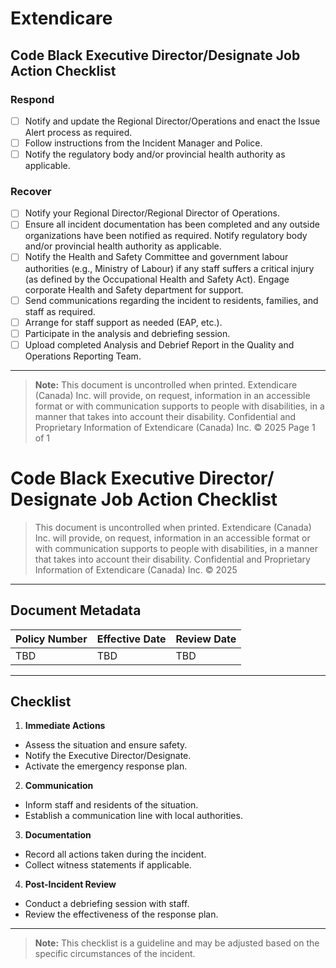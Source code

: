 # Extendicare

## Code Black Executive Director/Designate Job Action Checklist

### Respond
- [ ] Notify and update the Regional Director/Operations and enact the Issue Alert process as required.
- [ ] Follow instructions from the Incident Manager and Police.
- [ ] Notify the regulatory body and/or provincial health authority as applicable.

### Recover
- [ ] Notify your Regional Director/Regional Director of Operations.
- [ ] Ensure all incident documentation has been completed and any outside organizations have been notified as required. Notify regulatory body and/or provincial health authority as applicable.
- [ ] Notify the Health and Safety Committee and government labour authorities (e.g., Ministry of Labour) if any staff suffers a critical injury (as defined by the Occupational Health and Safety Act). Engage corporate Health and Safety department for support.
- [ ] Send communications regarding the incident to residents, families, and staff as required.
- [ ] Arrange for staff support as needed (EAP, etc.).
- [ ] Participate in the analysis and debriefing session.
- [ ] Upload completed Analysis and Debrief Report in the Quality and Operations Reporting Team.

----

> **Note:** This document is uncontrolled when printed.
> Extendicare (Canada) Inc. will provide, on request, information in an accessible format or with communication supports to people with disabilities, in a manner that takes into account their disability. Confidential and Proprietary Information of Extendicare (Canada) Inc. © 2025
> Page 1 of 1

# Code Black Executive Director/ Designate Job Action Checklist

> This document is uncontrolled when printed.
> Extendicare (Canada) Inc. will provide, on request, information in an accessible format or with communication supports to people with disabilities, in a manner that takes into account their disability. Confidential and Proprietary Information of Extendicare (Canada) Inc. © 2025

----

## Document Metadata

| **Policy Number** | **Effective Date** | **Review Date** |
|-------------------|--------------------|------------------|
| TBD               | TBD                | TBD              |

----

## Checklist

1. **Immediate Actions**
- Assess the situation and ensure safety.
- Notify the Executive Director/Designate.
- Activate the emergency response plan.

2. **Communication**
- Inform staff and residents of the situation.
- Establish a communication line with local authorities.

3. **Documentation**
- Record all actions taken during the incident.
- Collect witness statements if applicable.

4. **Post-Incident Review**
- Conduct a debriefing session with staff.
- Review the effectiveness of the response plan.

----

> **Note:** This checklist is a guideline and may be adjusted based on the specific circumstances of the incident.